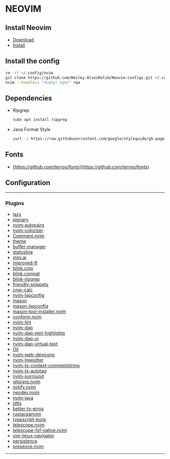 # NEOVIM

## Install Neovim

- [Download](https://github.com/neovim/neovim/releases/tag/stable)
- [Install](https://github.com/neovim/neovim/wiki/Installing-Neovim#install-from-source)

## Install the config

```sh
rm -rf ~/.config/nvim
git clone https://github.com/Wesley-AlvesRolim/Neovim-configs.git ~/.config/nvim
nvim --headless "+Lazy! sync" +qa
```

## Dependencies

- Ripgrep

  ```sh
  sudo apt install ripgrep
  ```

- Java Format Style

  ```sh
  curl -i https://raw.githubusercontent.com/google/styleguide/gh-pages/intellij-java-google-style.xml -o ~/.local/share/nvim/intellij-java-google-style.xml
  ```

## Fonts

- [https://github.com/terroo/fonts](https://github.com/terroo/fonts)

## Configuration

---

### Plugins

- [lazy](https://github.com/folke/lazy.nvim.git)
- [plenary](https://github.com/nvim-lua/plenary.nvim)
- [nvim-autopairs](https://github.com/windwp/nvim-autopairs)
- [nvim-colorizer](https://github.com/NvChad/nvim-colorizer.lua)
- [Comment.nvim](https://github.com/numToStr/Comment.nvim)
- [theme](https://github.com/sam4llis/nvim-tundra)
- [buffer-manager](https://github.com/j-morano/buffer_manager.nvim)
- [statusline](https://github.com/echasnovski/mini.statusline)
- [mini.ai](https://github.com/echasnovski/mini.ai)
- [improved-ft](https://github.com/backdround/improved-ft.nvim)
- [blink.cmp](https://github.com/Saghen/blink.cmp)
- [blink.compat](https://github.com/Saghen/blink.compat)
- [blink-ripgrep](https://github.com/mikavilpas/blink-ripgrep.nvim)
- [friendly-snippets](https://github.com/rafamadriz/friendly-snippets)
- [cmp-calc](https://github.com/hrsh7th/cmp-calc)
- [nvim-lspconfig](https://github.com/neovim/nvim-lspconfig)
- [mason](https://github.com/williamboman/mason.nvim)
- [mason-lspconfig](https://github.com/williamboman/mason-lspconfig.nvim)
- [mason-tool-installer.nvim](https://github.com/WhoIsSethDaniel/mason-tool-installer.nvim)
- [conform.nvim](https://github.com/stevearc/conform.nvim)
- [nvim-lint](https://github.com/mfussenegger/nvim-lint)
- [nvim-dap](https://github.com/mfussenegger/nvim-dap)
- [nvim-dap-repl-highlights](https://github.com/LiadOz/nvim-dap-repl-highlights)
- [nvim-dap-ui](https://github.com/rcarriga/nvim-dap-ui)
- [nvim-dap-virtual-text](https://github.com/theHamsta/nvim-dap-virtual-text)
- [Oil](https://github.com/stevearc/oil.nvim)
- [nvim-web-devicons](https://github.com/kyazdani42/nvim-web-devicons)
- [nvim-treesitter](https://github.com/nvim-treesitter/nvim-treesitter)
- [nvim-ts-context-commentstring](https://github.com/JoosepAlviste/nvim-ts-context-commentstring)
- [nvim-ts-autotag](https://github.com/windwp/nvim-ts-autotag)
- [nvim-surround](https://github.com/kylechui/nvim-surround)
- [gitsigns.nvim](https://github.com/lewis6991/gitsigns.nvim)
- [notify.nvim](https://github.com/rcarriga/nvim-notify.nvim)
- [neodev.nvim](https://github.com/folke/neodev.nvim)
- [nvim-java](https://github.com/nvim-java/nvim-java)
- [jdtls](https://github.com/mfussenegger/nvim-jdtls)
- [better-ts-erros](https://github.com/davidosomething/format-ts-errors.nvim)
- [rustaceanvim](https://github.com/mrcjkb/rustaceanvim)
- [typescript-tools](https://github.com/pmizio/typescript-tools.nvim)
- [telescope.nvim](https://github.com/nvim-telescope/telescope.nvim)
- [telescope-fzf-native.nvim](https://github.com/nvim-telescope/telescope-fzf-native.nvim)
- [vim-tmux-navigator](https://github.com/christoomey/vim-tmux-navigator)
- [persistence](https://github.com/folke/persistence.nvim)
- [presence.nvim](https://github.com/andweeb/presence.nvim)

---
